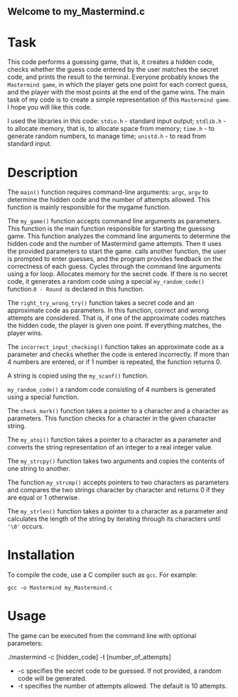 ## Welcome to my_Mastermind.c

# Task

This code performs a guessing game, that is, it creates a hidden code, checks whether the guess code entered by the user matches the secret code, and prints the result to the terminal. Everyone probably knows the `Mastermind game`, in which the player gets one point for each correct guess, and the player with the most points at the end of the game wins. The main task of my code is to create a simple representation of this `Mastermind game`.
 I hope you will like this code.

I used the libraries in this code:
 `stdio.h` - standard input output; `stdlib.h` - to allocate memory, that is, to allocate space from memory; `time.h` - to generate random numbers, to manage time; `unistd.h` - to read from standard input.

# Description

The `main()` function requires command-line arguments: `argc`, `argv` to determine the hidden code and the number of attempts allowed. This function is mainly responsible for the mygame function.

The `my_game()` function accepts command line arguments as parameters. This function is the main function responsible for starting the guessing game. This function analyzes the command line arguments to determine the hidden code and the number of Mastermind game attempts. Then it uses the provided parameters to start the game. calls another function, the user is prompted to enter guesses, and the program provides feedback on the correctness of each guess.
 Cycles through the command line arguments using a for loop.
 Allocates memory for the secret code. If there is no secret code, it generates a random code using a special `my_random_code()` function.`0 - Round `is declared in this function.

The `right_try_wrong_try()` function takes a secret code and an approximate code as parameters. In this function, correct and wrong attempts are considered. That is, if one of the approximate codes matches the hidden code, the player is given one point. If everything matches, the player wins.

 The `incorrect_input_checking()` function takes an approximate code as a parameter and checks whether the code is entered incorrectly. If more than 4 numbers are entered, or if 1 number is repeated, the function returns 0.

A string is copied using the `my_scanf()` function.

 `my_random_code()` a random code consisting of 4 numbers is generated using a special function.

The `check_mark()` function takes a pointer to a character and a character as parameters. This function checks for a character in the given character string.

 The `my_atoi()` function takes a pointer to a character as a parameter and converts the string representation of an integer to a real integer value.

The `my_strcpy()` function takes two arguments and copies the contents of one string to another.

 The function `my_strcmp()` accepts pointers to two characters as parameters and compares the two strings character by character and returns 0 if they are equal or 1 otherwise.

The `my_strlen()` function takes a pointer to a character as a parameter and calculates the length of the string by iterating through its characters until `'\0'` occurs.

# Installation

To compile the code, use a C compiler such as `gcc`. For example:
```
gcc -o Mastermind my_Mastermind.c
```
# Usage

The game can be executed from the command line with optional parameters:

./mastermind -c [hidden_code] -t [number_of_attempts]

- -c specifies the secret code to be guessed. If not provided, a random code will be generated.
- -t specifies the number of attempts allowed. The default is 10 attempts.
